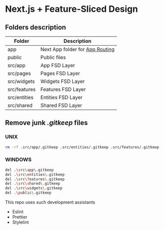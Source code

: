# Next.js + Feature-Sliced Design

## Folders description
| Folder       | Description                                                                                                     |
|--------------|-----------------------------------------------------------------------------------------------------------------|
| app          | Next App folder for [App Routing](https://nextjs.org/docs/app/building-your-application/routing#the-app-router) |
| public       | Public files                                                                                                    |
| src/app      | App FSD Layer                                                                                                   |
| src/pages    | Pages FSD Layer                                                                                                 |
| src/widgets  | Widgets FSD Layer                                                                                               |
| src/features | Features FSD Layer                                                                                              |
| src/entities | Entities FSD Layer                                                                                              |
| src/shared   | Shared FSD Layer                                                                                                |


## Remove junk _.gitkeep_ files

### UNIX
```bash
rm -rf .src/app/.gitkeep .src/entities/.gitkeep .src/features/.gitkeep .src/shared/.gitkeep .src/widgets/.gitkeep ./public/.gitkeep
```

### WINDOWS
```bash
del .\src\app\.gitkeep 
del .\src\entities\.gitkeep
del .\src\features\.gitkeep
del .\src\shared\.gitkeep
del .\src\widgets\.gitkeep
del .\public\.gitkeep
```

This repo uses such development assistants

* Eslint
* Prettier
* Stylelint